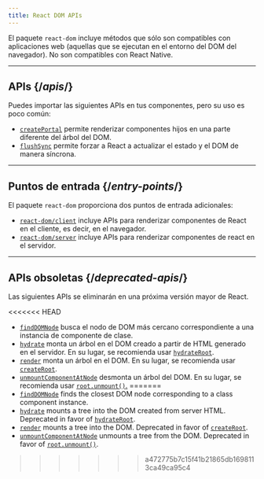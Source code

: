 ```yaml
---
title: React DOM APIs
---
```


<Intro>

El paquete `react-dom` incluye métodos que sólo son compatibles con aplicaciones web (aquellas que se ejecutan en el entorno del DOM del navegador). No son compatibles con React Native.

</Intro>

---

## APIs {/*apis*/}

Puedes importar las siguientes APIs en tus componentes, pero su uso es poco común:

* [`createPortal`](/reference/react-dom/createPortal) permite renderizar componentes hijos en una parte diferente del árbol del DOM.
* [`flushSync`](/reference/react-dom/flushSync) permite forzar a React a actualizar el estado y el DOM de manera síncrona.

---

## Puntos de entrada {/*entry-points*/}

El paquete `react-dom` proporciona dos puntos de entrada adicionales:

* [`react-dom/client`](/reference/react-dom/client) incluye APIs para renderizar componentes de React en el cliente, es decir, en el navegador.
* [`react-dom/server`](/reference/react-dom/server) incluye APIs para renderizar componentes de react en el servidor.

---

## APIs obsoletas {/*deprecated-apis*/}

<Deprecated>

Las siguientes APIs se eliminarán en una próxima versión mayor de React.

</Deprecated>

<<<<<<< HEAD
* [`findDOMNode`](/reference/react-dom/findDOMNode) busca el nodo de DOM más cercano correspondiente a una instancia de componente de clase.
* [`hydrate`](/reference/react-dom/hydrate) monta un árbol en el DOM creado a partir de HTML generado en el servidor. En su lugar, se recomienda usar [`hydrateRoot`](/reference/react-dom/client/hydrateRoot).
* [`render`](/reference/react-dom/render) monta un árbol en el DOM. En su lugar, se recomienda usar [`createRoot`](/reference/react-dom/client/createRoot).
* [`unmountComponentAtNode`](/reference/react-dom/unmountComponentAtNode) desmonta un árbol del DOM. En su lugar, se recomienda usar [`root.unmount()`.](/reference/react-dom/client/createRoot#root-unmount)
=======
* [`findDOMNode`](/reference/react-dom/findDOMNode) finds the closest DOM node corresponding to a class component instance.
* [`hydrate`](/reference/react-dom/hydrate) mounts a tree into the DOM created from server HTML. Deprecated in favor of [`hydrateRoot`](/reference/react-dom/client/hydrateRoot).
* [`render`](/reference/react-dom/render) mounts a tree into the DOM. Deprecated in favor of [`createRoot`](/reference/react-dom/client/createRoot).
* [`unmountComponentAtNode`](/reference/react-dom/unmountComponentAtNode) unmounts a tree from the DOM. Deprecated in favor of [`root.unmount()`](/reference/react-dom/client/createRoot#root-unmount).
>>>>>>> a472775b7c15f41b21865db1698113ca49ca95c4

